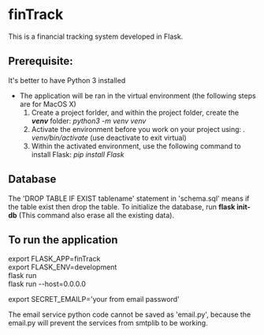 # finTrack #
This is a financial tracking system developed in Flask.

## Prerequisite: ##
It's better to have Python 3 installed
* The application will be ran in the virtual environment (the following steps are for MacOS X)
  1. Create a project forlder, and within the project folder, create the ***venv*** folder: *python3 -m venv venv*
  2. Activate the environment before you work on your project using: *. venv/bin/activate* (use deactivate to exit virtual)
  3. Within the activated environment, use the following command to install Flask: *pip install Flask*

## Database ##
The 'DROP TABLE IF EXIST tablename' statement in 'schema.sql' means if the table exist then drop the table.
To initialize the database, run **flask init-db** (This command also erase all the existing data). 

## To run the application ##

export FLASK_APP=finTrack   
export FLASK_ENV=development    
flask run   
flask run --host=0.0.0.0    

export SECRET_EMAILP='your from email password'

The email service python code cannot be saved as 'email.py', because the email.py will prevent the services from smtplib to be working.
